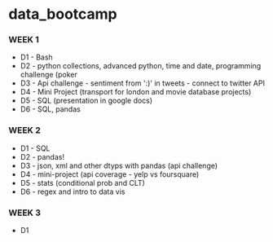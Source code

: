 # data_bootcamp

### WEEK 1
- D1 - Bash
- D2 - python collections, advanced python, time and date, programming challenge (poker
- D3 - Api challenge - sentiment from ':)' in tweets - connect to twitter API
- D4 - Mini Project (transport for london and movie database projects)
- D5 - SQL (presentation in google docs)
- D6 - SQL, pandas

### WEEK 2
- D1 - SQL
- D2 - pandas!
- D3 - json, xml and other dtyps with pandas (api challenge)
- D4 - mini-project (api coverage - yelp vs foursquare)
- D5 - stats (conditional prob and CLT)
- D6 - regex and intro to data vis

### WEEK 3
- D1

